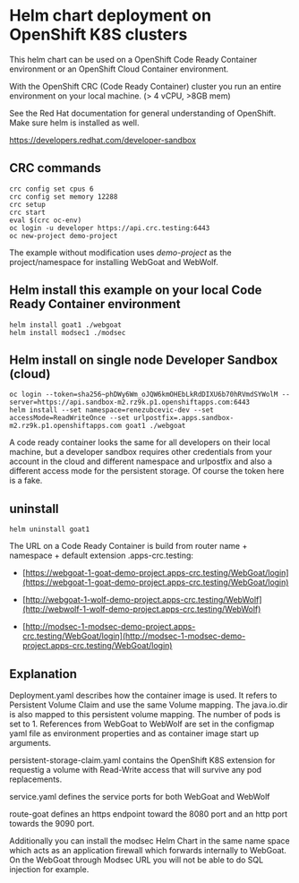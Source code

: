 # Helm chart deployment on OpenShift K8S clusters

This helm chart can be used on a OpenShift Code Ready Container environment or an OpenShift Cloud Container environment.

With the OpenShift CRC (Code Ready Container) cluster you run an entire environment on your local machine. (> 4 vCPU, >8GB mem)

See the Red Hat documentation for general understanding of OpenShift. Make sure helm is installed as well.

https://developers.redhat.com/developer-sandbox

## CRC commands

    crc config set cpus 6
    crc config set memory 12288
    crc setup
    crc start
    eval $(crc oc-env)
    oc login -u developer https://api.crc.testing:6443
    oc new-project demo-project

The example without modification uses *demo-project* as the project/namespace for installing WebGoat and WebWolf.


## Helm install this example on your local Code Ready Container environment

    helm install goat1 ./webgoat
    helm install modsec1 ./modsec

## Helm install on single node Developer Sandbox (cloud)

    oc login --token=sha256~phDWy6Wm_oJQW6kmOHEbLkRdDIXU6b70hRVmdSYWolM --server=https://api.sandbox-m2.rz9k.p1.openshiftapps.com:6443 
    helm install --set namespace=renezubcevic-dev --set accessMode=ReadWriteOnce --set urlpostfix=.apps.sandbox-m2.rz9k.p1.openshiftapps.com goat1 ./webgoat

A code ready container looks the same for all developers on their local machine, but a developer sandbox requires other credentials from your account in the cloud and different namespace and urlpostfix and also a different access mode for the persistent storage.
Of course the token here is a fake.

## uninstall 

    helm uninstall goat1

The URL on a Code Ready Container is build from router name + namespace + default extension .apps-crc.testing:

+ [https://webgoat-1-goat-demo-project.apps-crc.testing/WebGoat/login](https://webgoat-1-goat-demo-project.apps-crc.testing/WebGoat/login)
+ [http://webgoat-1-wolf-demo-project.apps-crc.testing/WebWolf](http://webwolf-1-wolf-demo-project.apps-crc.testing/WebWolf)

+ [http://modsec-1-modsec-demo-project.apps-crc.testing/WebGoat/login](http://modsec-1-modsec-demo-project.apps-crc.testing/WebGoat/login)

## Explanation

Deployment.yaml describes how the container image is used. It refers to Persistent Volume Claim and use the same Volume mapping. 
The java.io.dir is also mapped to this persistent volume mapping. The number of pods is set to 1. References from WebGoat to WebWolf are set in the configmap yaml file as environment properties and as container image start up arguments.

persistent-storage-claim.yaml contains the OpenShift K8S extension for requestig a volume with Read-Write access that will survive any pod replacements.

service.yaml defines the service ports for both WebGoat and WebWolf

route-goat defines an https endpoint toward the 8080 port and an http port towards the 9090 port.

Additionally you can install the modsec Helm Chart in the same name space which acts as an application firewall which forwards internally to WebGoat. On the WebGoat through Modsec URL you will not be able to do SQL injection for example.
